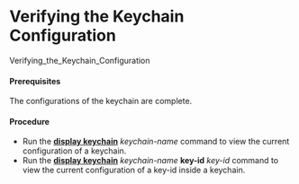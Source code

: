 Verifying the Keychain Configuration
====================================

Verifying_the_Keychain_Configuration

#### Prerequisites

The configurations of the keychain are complete.


#### Procedure

* Run the [**display keychain**](cmdqueryname=display+keychain) *keychain-name* command to view the current configuration of a keychain.
* Run the [**display keychain**](cmdqueryname=display+keychain) *keychain-name* **key-id** *key-id* command
  to view the current configuration of a key-id inside a keychain.